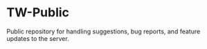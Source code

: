 # TW-Public
Public repository for handling suggestions, bug reports, and feature updates to the server.
